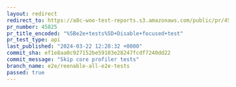 ```yaml
---
layout: redirect
redirect_to: https://a8c-woo-test-reports.s3.amazonaws.com/public/pr/45825/api/index.html
pr_number: 45825
pr_title_encoded: "%5Be2e+tests%5D+Disable+focused+test"
pr_test_type: api
last_published: "2024-03-22 12:28:32 +0000"
commit_sha: ef1e8aa0c927152be59103e28247fcdf7240dd22
commit_message: "Skip core profiler tests"
branch_name: e2e/reenable-all-e2e-tests
passed: true
---
```

